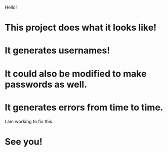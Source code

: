 Hello!
# This project does what it looks like!
# It generates usernames!
# It could also be modified to make passwords as well.
# It generates errors from time to time.
I am working to fix this.
# See you!
